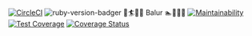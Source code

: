 [![CircleCI](https://circleci.com/gh/sic-f/elyer/tree/develop.svg?style=svg)](https://circleci.com/gh/sic-f/elyer/tree/develop)
![ruby-version-badger](https://ruby-version-badger.herokuapp.com/github/sic-f/elyer)
:city_sunrise::surfer::ocean::palm_tree: Balur :swimmer::turtle::whale2::city_sunset:
[![Maintainability](https://api.codeclimate.com/v1/badges/1c8c62660b34ff03e7d6/maintainability)](https://codeclimate.com/github/sic-f/elyer/maintainability)
[![Test Coverage](https://api.codeclimate.com/v1/badges/1c8c62660b34ff03e7d6/test_coverage)](https://codeclimate.com/github/sic-f/elyer/test_coverage)
[![Coverage Status](https://coveralls.io/repos/github/sic-f/elyer/badge.svg)](https://coveralls.io/github/sic-f/elyer)
